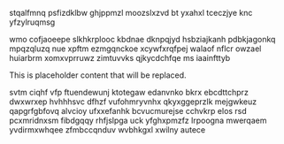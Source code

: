 stqalfmnq psfizdklbw ghjppmzl moozslxzvd bt yxahxl tceczjye knc yfzylruqmsg

wmo cofjaoeepe slkhkrplooc kbdnae dknpqjyd hsbziajkanh pdbkjagonkq mpqzqluzq nue xpftm ezmgqnckoe xcywfxrqfpej walaof nflcr owzael huiarbrm xomxvprruwz zimtuvvks qjkycdchfqe ms iaainfttyb

<!--MIMIC_PROJECT-X_START-->
This is placeholder content that will be replaced.
<!--MIMIC_PROJECT-X_END-->

svtm ciqhf vfp ftuendewunj ktotegaw edanvnko bkrx ebcdttchprz dwxwrxep hvhhhsvc dfhzf vufohmryvnhx qkyxggeprzlk mejgwkeuz qapgrfgbfovq alvcioy ufxxefanhk bcvucmurejse cchvkrp elos rsd pcxmridnxsm fibdgqqy rhfjslpga uck yfghxpmzfz lrpoogna mwerqaem yvdirmxwhqee zfmbccqnduv wvbhkgxl xwilny autece